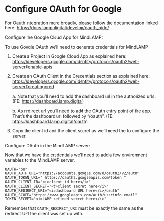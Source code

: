 # Configure OAuth for Google #

For Oauth integration more broadly, please follow the documentation linked here: https://docs.lamp.digital/develop/oauth_oidc/

Configure the Google Cloud App for MindLAMP:

To use Google OAuth we’ll need to generate credentials for MindLAMP
1.	Create a Project in Google Cloud App as explained here: https://developers.google.com/identity/protocols/oauth2/web-server#enable-apis
2.	Create an OAuth Client in the Credentials section as explained here:
https://developers.google.com/identity/protocols/oauth2/web-server#creatingcred

    a.	Note that you’ll need to add the dashboard url in the authorized urls. (FE: https://dashboard.lamp.digital)

    b.	As redirect url you’ll need to add the OAuth entry point of the app. That’s the dashboard url followed by “/oauth”. (FE: https://dashboard.lamp.digital/oauth)
 
 3.	Copy the client id and the client secret as we’ll need the to configure the server.

Configure OAuth in the MindLAMP server:

Now that we have the credentials we’ll need to add a few environment variables to the MindLAMP server.

    OAUTH="on"
    OAUTH_AUTH_URL="https://accounts.google.com/o/oauth2/v2/auth"
    OAUTH_TOKEN_URL=" https://oauth2.googleapis.com/token "
    OAUTH_CLIENT_ID="<i>client id here</i>"
    OAUTH_CLIENT_SECRET="<i>client secret here</i>"
    OAUTH_REDIRECT_URI="<i>dashboard URL here</i>/oauth"
    OAUTH_SCOPE="https://www.googleapis.com/auth/userinfo.email"
    TOKEN_SECRET="<i>LAMP defined secret here</i>"

Remember that `OAUTH_REDIRECT_URI` must be exactly the same as the redirect URI the client was set up with.

